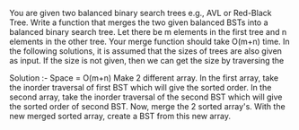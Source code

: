 You are given two balanced binary search trees e.g., AVL or Red-Black Tree. Write a function that merges the two given balanced BSTs into a balanced binary search tree. Let there be m elements in the first tree and n elements in the other tree. Your merge function should take O(m+n) time.
In the following solutions, it is assumed that the sizes of trees are also given as input. If the size is not given, then we can get the size by traversing the

Solution :- Space = O(m+n)
Make 2 different array.
In the first array, take the inorder traversal of first BST which will give the sorted order.
In the second array, take the inorder traversal of the second BST which will give the sorted order of second BST.
Now, merge the 2 sorted array's.
With the new merged sorted array, create a BST from this new array.
